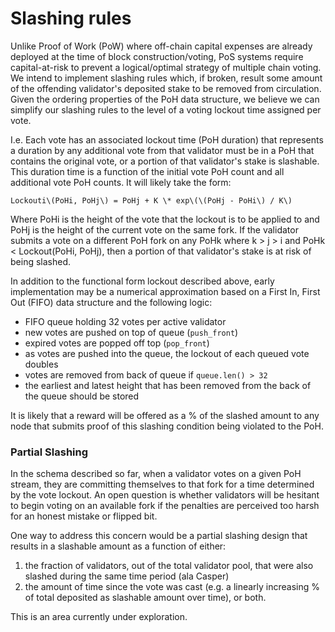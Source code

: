 # Slashing rules

Unlike Proof of Work \(PoW\) where off-chain capital expenses are already
deployed at the time of block construction/voting, PoS systems require
capital-at-risk to prevent a logical/optimal strategy of multiple chain voting.
We intend to implement slashing rules which, if broken, result some amount of
the offending validator's deposited stake to be removed from circulation. Given
the ordering properties of the PoH data structure, we believe we can simplify
our slashing rules to the level of a voting lockout time assigned per vote.

I.e. Each vote has an associated lockout time \(PoH duration\) that represents
a duration by any additional vote from that validator must be in a PoH that
contains the original vote, or a portion of that validator's stake is
slashable. This duration time is a function of the initial vote PoH count and
all additional vote PoH counts. It will likely take the form:

```text
Lockouti\(PoHi, PoHj\) = PoHj + K \* exp\(\(PoHj - PoHi\) / K\)
```

Where PoHi is the height of the vote that the lockout is to be applied to and
PoHj is the height of the current vote on the same fork. If the validator
submits a vote on a different PoH fork on any PoHk where k &gt; j &gt; i and
PoHk &lt; Lockout\(PoHi, PoHj\), then a portion of that validator's stake is at
risk of being slashed.

In addition to the functional form lockout described above, early
implementation may be a numerical approximation based on a First In, First Out
\(FIFO\) data structure and the following logic:

* FIFO queue holding 32 votes per active validator
* new votes are pushed on top of queue \(`push_front`\)
* expired votes are popped off top \(`pop_front`\)
* as votes are pushed into the queue, the lockout of each queued vote doubles
* votes are removed from back of queue if `queue.len() > 32`
* the earliest and latest height that has been removed from the back of the
  queue should be stored

It is likely that a reward will be offered as a % of the slashed amount to any
node that submits proof of this slashing condition being violated to the PoH.

### Partial Slashing

In the schema described so far, when a validator votes on a given PoH stream,
they are committing themselves to that fork for a time determined by the vote
lockout. An open question is whether validators will be hesitant to begin
voting on an available fork if the penalties are perceived too harsh for an
honest mistake or flipped bit.

One way to address this concern would be a partial slashing design that results
in a slashable amount as a function of either:

1. the fraction of validators, out of the total validator pool, that were also
   slashed during the same time period \(ala Casper\)
2. the amount of time since the vote was cast \(e.g. a linearly increasing % of
   total deposited as slashable amount over time\), or both.

This is an area currently under exploration.
